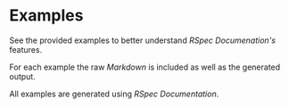 # Examples

See the provided examples to better understand _RSpec Documenation's_ features.

For each example the raw _Markdown_ is included as well as the generated output.

All examples are generated using _RSpec Documentation_.
